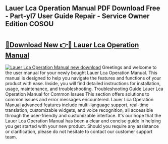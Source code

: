 ## Lauer Lca Operation Manual PDF Download Free - Part-yl7 User Guide Repair - Service Owner Edition COSOU

# <h2><a href="http://bc53628.oget.top/?id=Lauer+Lca+Operation+Manual">🔗Download New 👉🔴 Lauer Lca Operation Manual</a></h2>

[![Lauer Lca Operation Manual new download](https://i.imgur.com/5g1atiW.png)](http://bc53628.oget.top/?id=Lauer+Lca+Operation+Manual)
Greetings and welcome to the user manual for your newly bought Lauer Lca Operation Manual. This manual is designed to help you navigate the features and functions of your product with ease. Inside, you will find detailed instructions for installation, usage, maintenance, and troubleshooting. Troubleshooting Guide Lauer Lca Operation Manual for Common Issues This section offers solutions to common issues and error messages encountered. Lauer Lca Operation Manual advanced features include multi-language support, real-time translation, customizable widgets, and voice recognition, all accessible through the user-friendly and customizable interface. It's our hope that the Lauer Lca Operation Manual has been a clear and concise guide in helping you get started with your new product. Should you require any assistance or clarification, please do not hesitate to contact our customer support team.
